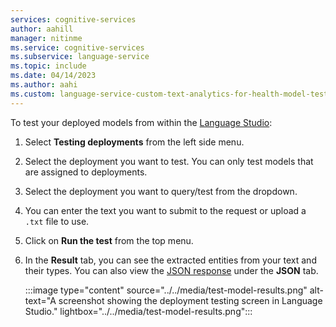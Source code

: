 ```yaml
---
services: cognitive-services
author: aahill
manager: nitinme
ms.service: cognitive-services
ms.subservice: language-service
ms.topic: include
ms.date: 04/14/2023
ms.author: aahi
ms.custom: language-service-custom-text-analytics-for-health-model-testing
---
```


To test your deployed models from within the [Language Studio](https://aka.ms/LanguageStudio):
1. Select **Testing deployments** from the left side menu.

2. Select the deployment you want to test. You can only test models that are assigned to deployments. 

3. Select the deployment you want to query/test from the dropdown.

4. You can enter the text you want to submit to the request or upload a `.txt` file to use.

5. Click on **Run the test** from the top menu.

6. In the **Result** tab, you can see the extracted entities from your text and their types. You can also view the [JSON response](../../how-to/call-api.md#get-task-results) under the **JSON** tab.

    :::image type="content" source="../../media/test-model-results.png" alt-text="A screenshot showing the deployment testing screen in Language Studio." lightbox="../../media/test-model-results.png":::

